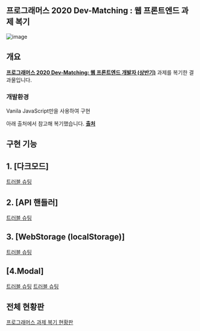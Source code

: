 ## 프로그래머스 2020 Dev-Matching : 웹 프론트엔드 과제 복기
![image](https://user-images.githubusercontent.com/74364667/160354949-8b17047c-0fe0-4453-a8c6-72ff9d42a3a6.png)


## 개요
**[프로그래머스 2020 Dev-Matching: 웹 프론트엔드 개발자 (상반기)](https://programmers.co.kr/competitions/131/2020-web-fe-first)** 과제를 복기한 결과물입니다.

### 개발환경 
Vanila JavaScript만을 사용하여 구현

아래 출처에서 참고해 복기했습니다.
**[출처](https://velog.io/@hyeon930/series/%ED%94%84%EB%A1%9C%EA%B7%B8%EB%9E%98%EB%A8%B8%EC%8A%A4-2020-Dev-Matching-%EC%9B%B9-%ED%94%84%EB%A1%A0%ED%8A%B8%EC%97%94%EB%93%9C-%EA%B3%BC%EC%A0%9C-%EB%B3%B5%EA%B8%B0)**



## 구현 기능

## 1. [다크모드]
[트러블 슈팅](https://www.notion.so/2022-03-17-94635073bc7d423eb42f58dc407928b6)

## 2. [API 핸들러]
[트러블 슈팅](https://www.notion.so/2022-03-13-5e6a30c5207f4d85bb6cd1c6c96833b4)

## 3. [WebStorage (localStorage)]
[트러블 슈팅](https://www.notion.so/2022-03-18-77330126cb3045ebaac9eade1c2e303f)
## [4.Modal]
[트러블 슈팅](https://www.notion.so/2022-03-17-94635073bc7d423eb42f58dc407928b6)
[트러블 슈팅](https://www.notion.so/2022-03-16-21434687565a4f9fac25c5f075376949)

## 전체 현황판
[프로그래머스 과제 복기 현황판](https://www.notion.so/8986c2304a1d42349bba3eba96c2316b)
